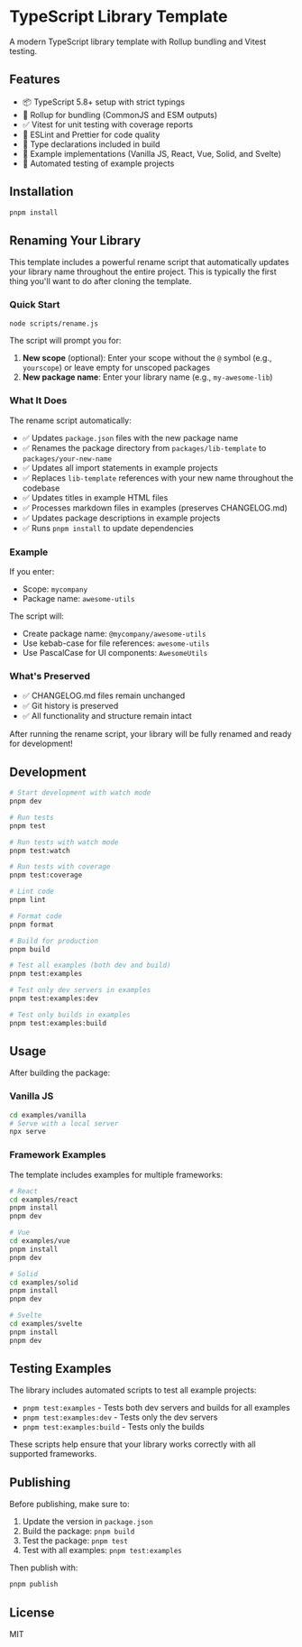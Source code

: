 # TypeScript Library Template

A modern TypeScript library template with Rollup bundling and Vitest testing.

## Features

- 📦 TypeScript 5.8+ setup with strict typings
- 🔄 Rollup for bundling (CommonJS and ESM outputs)
- ✅ Vitest for unit testing with coverage reports
- 🧹 ESLint and Prettier for code quality
- 📝 Type declarations included in build
- 🧪 Example implementations (Vanilla JS, React, Vue, Solid, and Svelte)
- 🔄 Automated testing of example projects

## Installation

```bash
pnpm install
```

## Renaming Your Library

This template includes a powerful rename script that automatically updates your library name throughout the entire project. This is typically the first thing you'll want to do after cloning the template.

### Quick Start

```bash
node scripts/rename.js
```

The script will prompt you for:
1. **New scope** (optional): Enter your scope without the `@` symbol (e.g., `yourscope`) or leave empty for unscoped packages
2. **New package name**: Enter your library name (e.g., `my-awesome-lib`)

### What It Does

The rename script automatically:

- ✅ Updates `package.json` files with the new package name
- ✅ Renames the package directory from `packages/lib-template` to `packages/your-new-name`
- ✅ Updates all import statements in example projects
- ✅ Replaces `lib-template` references with your new name throughout the codebase
- ✅ Updates titles in example HTML files
- ✅ Processes markdown files in examples (preserves CHANGELOG.md)
- ✅ Updates package descriptions in example projects
- ✅ Runs `pnpm install` to update dependencies

### Example

If you enter:
- Scope: `mycompany`
- Package name: `awesome-utils`

The script will:
- Create package name: `@mycompany/awesome-utils`
- Use kebab-case for file references: `awesome-utils`
- Use PascalCase for UI components: `AwesomeUtils`

### What's Preserved

- ✅ CHANGELOG.md files remain unchanged
- ✅ Git history is preserved
- ✅ All functionality and structure remain intact

After running the rename script, your library will be fully renamed and ready for development!

## Development

```bash
# Start development with watch mode
pnpm dev

# Run tests
pnpm test

# Run tests with watch mode
pnpm test:watch

# Run tests with coverage
pnpm test:coverage

# Lint code
pnpm lint

# Format code
pnpm format

# Build for production
pnpm build

# Test all examples (both dev and build)
pnpm test:examples

# Test only dev servers in examples
pnpm test:examples:dev

# Test only builds in examples
pnpm test:examples:build
```

## Usage

After building the package:

### Vanilla JS

```bash
cd examples/vanilla
# Serve with a local server
npx serve
```

### Framework Examples

The template includes examples for multiple frameworks:

```bash
# React
cd examples/react
pnpm install
pnpm dev

# Vue
cd examples/vue
pnpm install
pnpm dev

# Solid
cd examples/solid
pnpm install
pnpm dev

# Svelte
cd examples/svelte
pnpm install
pnpm dev
```

## Testing Examples

The library includes automated scripts to test all example projects:

- `pnpm test:examples` - Tests both dev servers and builds for all examples
- `pnpm test:examples:dev` - Tests only the dev servers
- `pnpm test:examples:build` - Tests only the builds

These scripts help ensure that your library works correctly with all supported frameworks.

## Publishing

Before publishing, make sure to:

1. Update the version in `package.json`
2. Build the package: `pnpm build`
3. Test the package: `pnpm test`
4. Test with all examples: `pnpm test:examples`

Then publish with:

```bash
pnpm publish
```

## License

MIT
